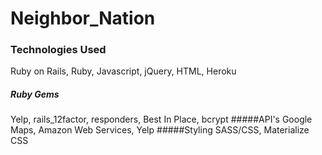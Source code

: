 # Neighbor_Nation

### Technologies Used
Ruby on Rails,
Ruby,
Javascript,
jQuery,
HTML,
Heroku
##### Ruby Gems
Yelp,
rails_12factor,
responders,
Best In Place,
bcrypt
#####API's
Google Maps, 
Amazon Web Services,
Yelp
#####Styling
SASS/CSS,
Materialize CSS
